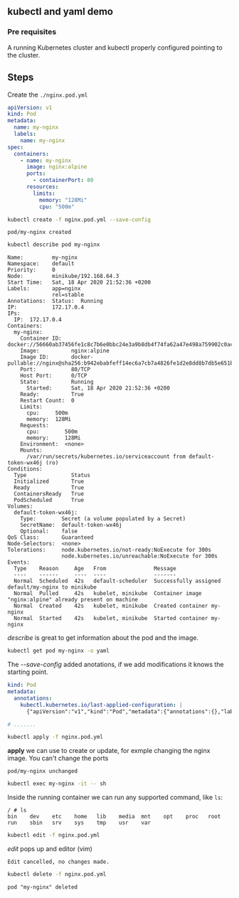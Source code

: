 ## kubectl and yaml demo

### Pre requisites

A running Kubernetes cluster and kubectl properly configured pointing to the cluster.

## Steps

Create the `./nginx.pod.yml`

```yml
apiVersion: v1
kind: Pod
metadata:
  name: my-nginx
  labels:
    name: my-nginx
spec:
  containers:
    - name: my-nginx
      image: nginx:alpine
      ports:
        - containerPort: 80
      resources:
        limits:
          memory: "128Mi"
          cpu: "500m"
```

```bash
kubectl create -f nginx.pod.yml --save-config
```

```
pod/my-nginx created
```

```bash
kubectl describe pod my-nginx
```

```
Name:         my-nginx
Namespace:    default
Priority:     0
Node:         minikube/192.168.64.3
Start Time:   Sat, 18 Apr 2020 21:52:36 +0200
Labels:       app=nginx
              rel=stable
Annotations:  Status:  Running
IP:           172.17.0.4
IPs:
  IP:  172.17.0.4
Containers:
  my-nginx:
    Container ID:   docker://56660ab37456fe1c8c7b6e0bbc24e3a9b8db4f74fa62a47e498a759902c0acd3
    Image:          nginx:alpine
    Image ID:       docker-pullable://nginx@sha256:b942ebabfeff14ec6a7cb7a4826fe1d2e8dd8b7db5e651b81e4bc9cd6c6e91dc
    Port:           80/TCP
    Host Port:      0/TCP
    State:          Running
      Started:      Sat, 18 Apr 2020 21:52:36 +0200
    Ready:          True
    Restart Count:  0
    Limits:
      cpu:     500m
      memory:  128Mi
    Requests:
      cpu:        500m
      memory:     128Mi
    Environment:  <none>
    Mounts:
      /var/run/secrets/kubernetes.io/serviceaccount from default-token-wx46j (ro)
Conditions:
  Type              Status
  Initialized       True
  Ready             True
  ContainersReady   True
  PodScheduled      True
Volumes:
  default-token-wx46j:
    Type:        Secret (a volume populated by a Secret)
    SecretName:  default-token-wx46j
    Optional:    false
QoS Class:       Guaranteed
Node-Selectors:  <none>
Tolerations:     node.kubernetes.io/not-ready:NoExecute for 300s
                 node.kubernetes.io/unreachable:NoExecute for 300s
Events:
  Type    Reason     Age   From               Message
  ----    ------     ----  ----               -------
  Normal  Scheduled  42s   default-scheduler  Successfully assigned default/my-nginx to minikube
  Normal  Pulled     42s   kubelet, minikube  Container image "nginx:alpine" already present on machine
  Normal  Created    42s   kubelet, minikube  Created container my-nginx
  Normal  Started    42s   kubelet, minikube  Started container my-nginx
```

_describe_ is great to get information about the pod and the image.

```bash
kubectl get pod my-nginx -o yaml
```

The _--save-config_ added anotations, if we add modifications it knows the starting point.

```yaml
kind: Pod
metadata:
  annotations:
    kubectl.kubernetes.io/last-applied-configuration: |
      {"apiVersion":"v1","kind":"Pod","metadata":{"annotations":{},"labels":{"name":"my-nginx"},"name":"my-nginx","namespace":"default"},"spec":{"containers":[{"image":"nginx:alpine","name":"my-nginx","ports":[{"containerPort":80}],"resources":{"limits":{"cpu":"500m","memory":"128Mi"}}}]}}

# .......
```

```bash
kubectl apply -f nginx.pod.yml
```

**apply** we can use to create or update, for exmple changing the nginx image. You can't change the ports

```
pod/my-nginx unchanged
```

```bash
kubectl exec my-nginx -it -- sh
```

Inside the running container we can run any supported command, like `ls`:

```
/ # ls
bin    dev    etc    home   lib    media  mnt    opt    proc   root   run    sbin   srv    sys    tmp    usr    var
```

```bash
kubectl edit -f nginx.pod.yml
```

_edit_ pops up and editor (vim)

```
Edit cancelled, no changes made.
```

```bash
kubectl delete -f nginx.pod.yml
```

```
pod "my-nginx" deleted
```
